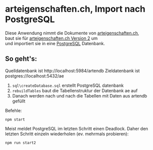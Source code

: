 # arteigenschaften.ch, Import nach PostgreSQL

Diese Anwendung nimmt die Dokumente von [arteigenschaften.ch](https://github.com/FNSKtZH/artendb_v1),<br/>
baut sie für [arteigenschaften.ch Version 2](https://github.com/barbalex/ae2) um<br/>
und importiert sie in eine [PostgreSQL](https://www.postgresql.org) Datenbank.

## So geht's:

Quelldatenbank ist http://localhost:5984/artendb
Zieldatenbank ist postgres://localhost:5432/ae

1. `sql\createDatabase.sql` erstellt PostgreSQL datenbank
1. `rebuildTables` baut die Tabellenstruktur der Datenbank ae auf
1. Danach werden nach und nach die Tabellen mit Daten aus artendb gefüllt

Befehle:

    npm start

Meist meldet PostgreSQL im letzten Schritt einen Deadlock. Daher den letzten Schritt einzeln wiederholen (ev. mehrmals probieren):

    npm run start2
